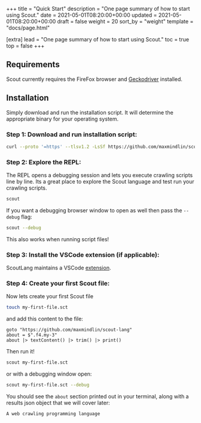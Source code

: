 +++
title = "Quick Start"
description = "One page summary of how to start using Scout."
date = 2021-05-01T08:20:00+00:00
updated = 2021-05-01T08:20:00+00:00
draft = false
weight = 20
sort_by = "weight"
template = "docs/page.html"

[extra]
lead = "One page summary of how to start using Scout."
toc = true
top = false
+++

## Requirements

Scout currently requires the FireFox browser and [Geckodriver](https://github.com/mozilla/geckodriver) installed.

## Installation

Simply download and run the installation script. It will determine the appropriate binary for your operating system.

### Step 1: Download and run installation script:

```bash
curl --proto '=https' --tlsv1.2 -LsSf https://github.com/maxmindlin/scout-lang/releases/download/v0.3.0/scout-installer.sh | sh
```

### Step 2: Explore the REPL:

The REPL opens a debugging session and lets you execute crawling scripts line by line. Its a great place to explore the Scout language and test run your crawling scripts.

```bash
scout
```

If you want a debugging browser window to open as well then pass the `--debug` flag:

```bash
scout --debug
```

This also works when running script files!

### Step 3: Install the VSCode extension (if applicable):

ScoutLang maintains a VSCode [extension](https://marketplace.visualstudio.com/items?itemName=ScoutLang.scout-lang-vscode).

### Step 4: Create your first Scout file:

Now lets create your first Scout file

```bash
touch my-first-file.sct
```

and add this content to the file:

```
goto "https://github.com/maxmindlin/scout-lang"
about = $".f4.my-3"
about |> textContent() |> trim() |> print()
```

Then run it!

```bash
scout my-first-file.sct
```

or with a debugging window open:

```bash
scout my-first-file.sct --debug
```

You should see the `about` section printed out in your terminal, along with a results json object that we will cover later:

```
A web crawling programming language
```
